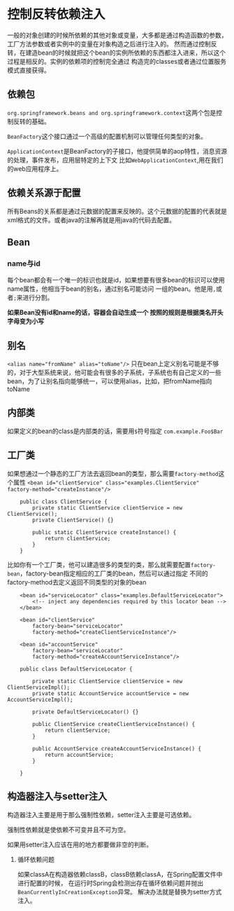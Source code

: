 # 控制反转依赖注入
  一般的对象创建的时候所依赖的其他对象或变量，大多都是通过构造函数的参数，工厂方法参数或者实例中的变量在对象构造之后进行注入的。
  然而通过控制反转，在建造bean的时候就把这个bean的实例所依赖的东西都注入进来，所以这个过程是相反的。实例的依赖项的控制完全通过
  构造完的classes或者通过位置服务模式直接获得。
## 依赖包
  `org.springframework.beans and org.springframework.context`这两个包是控制反转的基础。

  `BeanFactory`这个接口通过一个高级的配置机制可以管理任何类型的对象。

  `ApplicationContext`是BeanFactory的子接口，他提供简单的aop特性，消息资源的处理，事件发布，应用层特定的上下文
  比如`WebApplicationContext`,用在我们的web应用程序上。
## 依赖关系源于配置
  所有Beans的关系都是通过元数据的配置来反映的。这个元数据的配置的代表就是xml格式的文件。或者java的注解再就是用java的代码去配置。
## Bean
### name与id
  每个bean都会有一个唯一的标识也就是id，如果想要有很多bean的标识可以使用name属性，他相当于bean的别名，通过别名可能访问
  一组的bean。他是用`,`或者`;`来进行分割。

  **如果Bean没有id和name的话，容器会自动生成一个 按照的规则是根据类名开头字母变为小写**

## 别名
   `<alias name="fromName" alias="toName"/>` 只在bean上定义别名可能是不够的，对于大型系统来说，他可能会有很多的子系统，子系统也有自己定义的一些
   bean，为了让别名指向能够统一，可以使用alias，比如，把fromName指向toName
## 内部类
   如果定义的bean的class是内部类的话，需要用`$`符号指定 `com.example.Foo$Bar`
## 工厂类
   如果想通过一个静态的工厂方法去返回bean的类型，那么需要`factory-method`这个属性
   `<bean id="clientService" class="examples.ClientService" factory-method="createInstance"/>`

        public class ClientService {
            private static ClientService clientService = new ClientService();
            private ClientService() {}

            public static ClientService createInstance() {
                return clientService;
            }
        }

   比如你有一个工厂类，他可以建造很多的类型的类，那么就需要配置`factory-bean`，factory-bean指定相应的工厂类的bean，然后可以通过指定
   不同的factory-method去定义返回不同类型的对象的bean

        <bean id="serviceLocator" class="examples.DefaultServiceLocator">
            <!-- inject any dependencies required by this locator bean -->
        </bean>

        <bean id="clientService"
            factory-bean="serviceLocator"
            factory-method="createClientServiceInstance"/>

        <bean id="accountService"
            factory-bean="serviceLocator"
            factory-method="createAccountServiceInstance"/>

        public class DefaultServiceLocator {

            private static ClientService clientService = new ClientServiceImpl();
            private static AccountService accountService = new AccountServiceImpl();

            private DefaultServiceLocator() {}

            public ClientService createClientServiceInstance() {
                return clientService;
            }

            public AccountService createAccountServiceInstance() {
                return accountService;
            }

        }

## 构造器注入与setter注入

   构造器注入主要是用于那么强制性依赖，setter注入主要是可选依赖。

   强制性依赖就是使依赖不可变并且不可为空。

   如果用setter注入应该在用的地方都要做非空的判断。
1. 循环依赖问题

    如果classA在构造器依赖classB，classB依赖classA，在Spring配置文件中进行配置的时候，
    在运行时Spring会检测出存在循环依赖问题并抛出`BeanCurrentlyInCreationException`异常。
    解决办法就是替换为setter方式注入。